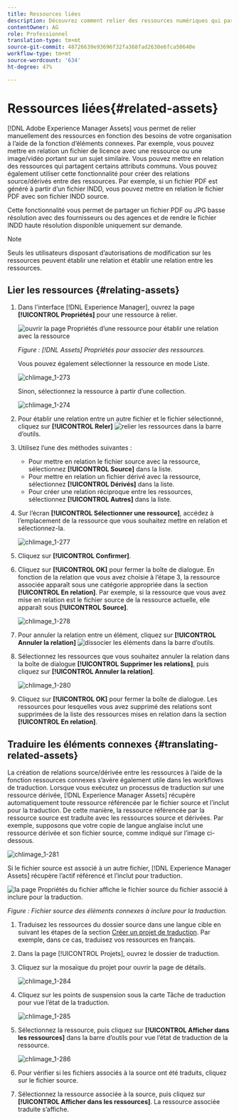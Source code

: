 ```yaml
---
title: Ressources liées
description: Découvrez comment relier des ressources numériques qui partagent certains attributs communs. Créez également des relations dérivées de la source entre les ressources numériques.
contentOwner: AG
role: Professionnel
translation-type: tm+mt
source-git-commit: 48726639e93696f32fa368fad2630e6fca50640e
workflow-type: tm+mt
source-wordcount: '634'
ht-degree: 47%

---
```



# Ressources liées{#related-assets}

[!DNL Adobe Experience Manager Assets] vous permet de relier manuellement des ressources en fonction des besoins de votre organisation à l’aide de la fonction d’éléments connexes. Par exemple, vous pouvez mettre en relation un fichier de licence avec une ressource ou une image/vidéo portant sur un sujet similaire. Vous pouvez mettre en relation des ressources qui partagent certains attributs communs. Vous pouvez également utiliser cette fonctionnalité pour créer des relations source/dérivés entre des ressources. Par exemple, si un fichier PDF est généré à partir d’un fichier INDD, vous pouvez mettre en relation le fichier PDF avec son fichier INDD source.

Cette fonctionnalité vous permet de partager un fichier PDF ou JPG basse résolution avec des fournisseurs ou des agences et de rendre le fichier INDD haute résolution disponible uniquement sur demande.

>[!NOTE]
>
>Seuls les utilisateurs disposant d’autorisations de modification sur les ressources peuvent établir une relation et établir une relation entre les ressources.

## Lier les ressources {#relating-assets}

1. Dans l&#39;interface [!DNL Experience Manager], ouvrez la page **[!UICONTROL Propriétés]** pour une ressource à relier.

   ![ouvrir la page Propriétés d’une ressource pour établir une relation avec la ressource](assets/asset-properties-relate-assets.png)

   *Figure :  [!DNL Assets]  Propriétés pour associer des ressources.*

   Vous pouvez également sélectionner la ressource en mode Liste.

   ![chlimage_1-273](assets/chlimage_1-273.png)

   Sinon, sélectionnez la ressource à partir d’une collection.

   ![chlimage_1-274](assets/chlimage_1-274.png)

1. Pour établir une relation entre un autre fichier et le fichier sélectionné, cliquez sur **[!UICONTROL Reler]** ![relier les ressources](assets/do-not-localize/link-relate.png) dans la barre d’outils.
1. Utilisez l’une des méthodes suivantes :

   * Pour mettre en relation le fichier source avec la ressource, sélectionnez **[!UICONTROL Source]** dans la liste.
   * Pour mettre en relation un fichier dérivé avec la ressource, sélectionnez **[!UICONTROL Dérivés]** dans la liste.
   * Pour créer une relation réciproque entre les ressources, sélectionnez **[!UICONTROL Autres]** dans la liste.

1. Sur l’écran **[!UICONTROL Sélectionner une ressource]**, accédez à l’emplacement de la ressource que vous souhaitez mettre en relation et sélectionnez-la.

   ![chlimage_1-277](assets/chlimage_1-277.png)

1. Cliquez sur **[!UICONTROL Confirmer]**.
1. Cliquez sur **[!UICONTROL OK]** pour fermer la boîte de dialogue. En fonction de la relation que vous avez choisie à l’étape 3, la ressource associée apparaît sous une catégorie appropriée dans la section **[!UICONTROL En relation]**. Par exemple, si la ressource que vous avez mise en relation est le fichier source de la ressource actuelle, elle apparaît sous **[!UICONTROL Source]**.

   ![chlimage_1-278](assets/chlimage_1-278.png)

1. Pour annuler la relation entre un élément, cliquez sur **[!UICONTROL Annuler la relation]** ![dissocier les éléments](assets/do-not-localize/link-unrelate-icon.png) dans la barre d’outils.

1. Sélectionnez les ressources que vous souhaitez annuler la relation dans la boîte de dialogue **[!UICONTROL Supprimer les relations]**, puis cliquez sur **[!UICONTROL Annuler la relation]**.

   ![chlimage_1-280](assets/chlimage_1-280.png)

1. Cliquez sur **[!UICONTROL OK]** pour fermer la boîte de dialogue. Les ressources pour lesquelles vous avez supprimé des relations sont supprimées de la liste des ressources mises en relation dans la section **[!UICONTROL En relation]**.

## Traduire les éléments connexes {#translating-related-assets}

La création de relations source/dérivée entre les ressources à l’aide de la fonction ressources connexes s’avère également utile dans les workflows de traduction. Lorsque vous exécutez un processus de traduction sur une ressource dérivée, [!DNL Experience Manager Assets] récupère automatiquement toute ressource référencée par le fichier source et l’inclut pour la traduction. De cette manière, la ressource référencée par la ressource source est traduite avec les ressources source et dérivées. Par exemple, supposons que votre copie de langue anglaise inclut une ressource dérivée et son fichier source, comme indiqué sur l’image ci-dessous.

![chlimage_1-281](assets/chlimage_1-281.png)

Si le fichier source est associé à un autre fichier, [!DNL Experience Manager Assets] récupère l’actif référencé et l’inclut pour traduction.

![la page Propriétés du fichier affiche le fichier source du fichier associé à inclure pour la traduction.](assets/asset-properties-source-asset.png)

*Figure : Fichier source des éléments connexes à inclure pour la traduction.*

1. Traduisez les ressources du dossier source dans une langue cible en suivant les étapes de la section [Créer un projet de traduction](translation-projects.md#create-a-new-translation-project). Par exemple, dans ce cas, traduisez vos ressources en français.

1. Dans la page [!UICONTROL Projets], ouvrez le dossier de traduction.

1. Cliquez sur la mosaïque du projet pour ouvrir la page de détails.

   ![chlimage_1-284](assets/chlimage_1-284.png)

1. Cliquez sur les points de suspension sous la carte Tâche de traduction pour vue l’état de la traduction.

   ![chlimage_1-285](assets/chlimage_1-285.png)

1. Sélectionnez la ressource, puis cliquez sur **[!UICONTROL Afficher dans les ressources]** dans la barre d’outils pour vue l’état de traduction de la ressource.

   ![chlimage_1-286](assets/chlimage_1-286.png)

1. Pour vérifier si les fichiers associés à la source ont été traduits, cliquez sur le fichier source.

1. Sélectionnez la ressource associée à la source, puis cliquez sur **[!UICONTROL Afficher dans les ressources]**. La ressource associée traduite s’affiche.
